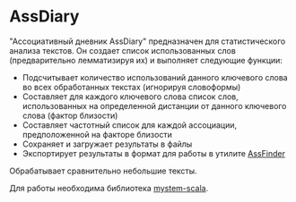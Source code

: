 # AssDiary

"Ассоциативный дневник AssDiary" предназначен для статистического анализа текстов. Он создает список использованных слов (предварительно лемматизируя их) и выполняет следующие функции:
* Подсчитывает количество использований данного ключевого слова во всех обработанных текстах (игнорируя словоформы)
* Составляет для каждого ключевого слова список слов, использованных на определенной дистанции от данного ключевого слова (фактор близости)
* Составляет частотный список для каждой ассоциации, предположенной на факторе близости
* Сохраняет и загружает результаты в файлы
* Экспортирует результаты в формат для работы в утилите [AssFinder](https://github.com/akondratsky/AssFinder)

Обрабатывает сравнительно небольшие тексты.

Для работы необходима библиотека [mystem-scala](https://github.com/alexeyev/mystem-scala).
